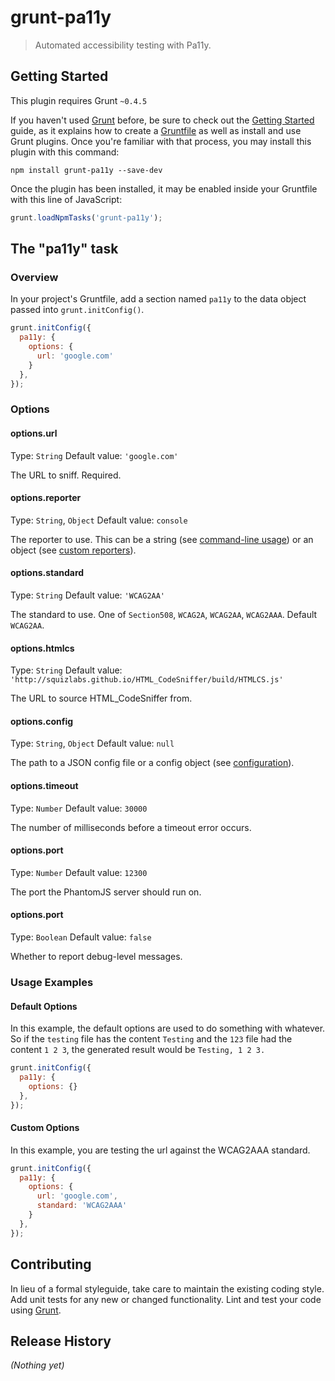 # grunt-pa11y

> Automated accessibility testing with Pa11y.

## Getting Started
This plugin requires Grunt `~0.4.5`

If you haven't used [Grunt](http://gruntjs.com/) before, be sure to check out the [Getting Started](http://gruntjs.com/getting-started) guide, as it explains how to create a [Gruntfile](http://gruntjs.com/sample-gruntfile) as well as install and use Grunt plugins. Once you're familiar with that process, you may install this plugin with this command:

```shell
npm install grunt-pa11y --save-dev
```

Once the plugin has been installed, it may be enabled inside your Gruntfile with this line of JavaScript:

```js
grunt.loadNpmTasks('grunt-pa11y');
```

## The "pa11y" task

### Overview
In your project's Gruntfile, add a section named `pa11y` to the data object passed into `grunt.initConfig()`.

```js
grunt.initConfig({
  pa11y: {
    options: {
      url: 'google.com'
    }
  },
});
```

### Options

#### options.url
Type: `String`
Default value: `'google.com'`

The URL to sniff. Required.

#### options.reporter
Type: `String`, `Object`
Default value: `console`

The reporter to use. This can be a string (see [command-line usage](https://github.com/nature/pa11y#command-line-usage)) or an object (see [custom reporters](https://github.com/nature/pa11y#custom-reporters)).

#### options.standard
Type: `String`
Default value: `'WCAG2AA'`

The standard to use. One of `Section508`, `WCAG2A`, `WCAG2AA`, `WCAG2AAA`. Default `WCAG2AA`.

#### options.htmlcs
Type: `String`
Default value: `'http://squizlabs.github.io/HTML_CodeSniffer/build/HTMLCS.js'`

The URL to source HTML_CodeSniffer from.

#### options.config
Type: `String`, `Object`
Default value: `null`

The path to a JSON config file or a config object (see [configuration](https://github.com/nature/pa11y#configuration)).

#### options.timeout
Type: `Number`
Default value: `30000`

The number of milliseconds before a timeout error occurs.

#### options.port
Type: `Number`
Default value: `12300`

The port the PhantomJS server should run on.

#### options.port
Type: `Boolean`
Default value: `false`

Whether to report debug-level messages.

### Usage Examples

#### Default Options
In this example, the default options are used to do something with whatever. So if the `testing` file has the content `Testing` and the `123` file had the content `1 2 3`, the generated result would be `Testing, 1 2 3.`

```js
grunt.initConfig({
  pa11y: {
    options: {}
  },
});
```

#### Custom Options
In this example, you are testing the url against the WCAG2AAA standard.

```js
grunt.initConfig({
  pa11y: {
    options: {
      url: 'google.com',
      standard: 'WCAG2AAA'
    }
  },
});
```

## Contributing
In lieu of a formal styleguide, take care to maintain the existing coding style. Add unit tests for any new or changed functionality. Lint and test your code using [Grunt](http://gruntjs.com/).

## Release History
_(Nothing yet)_
